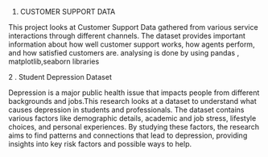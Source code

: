 1. CUSTOMER SUPPORT DATA

This project looks at Customer Support Data gathered from various service interactions through different channels. The dataset provides important information about how well customer support works, how agents perform, and how satisfied customers are.
analysing is done by using pandas , matplotlib,seaborn libraries

2 . Student Depression Dataset

 Depression is a major public health issue that impacts people from different backgrounds and jobs.This research looks at a dataset to understand what causes depression in students and professionals. The dataset contains various factors like demographic details, academic and job stress, lifestyle choices, and personal experiences. By studying these factors, the research aims to find patterns and connections that lead to depression, providing insights into key risk factors and possible ways to help.


